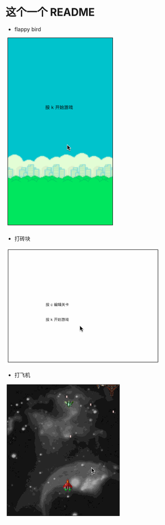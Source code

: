 # 这个一个 README

- flappy bird

![123](screencast/bird.gif)

- 打砖块

![234](screencast/papapa.gif)

- 打飞机

![345](screencast/plane.gif)








